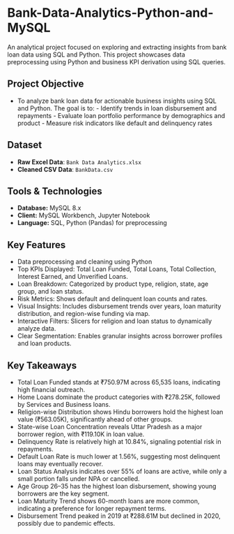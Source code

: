 # Bank-Data-Analytics-Python-and-MySQL

An analytical project focused on exploring and extracting insights from bank loan data using SQL and Python. This project showcases data preprocessing using Python and business KPI 
derivation using SQL queries.

## Project Objective

- To analyze bank loan data for actionable business insights using SQL and Python. The goal is to:
      - Identify trends in loan disbursement and repayments
      - Evaluate loan portfolio performance by demographics and product
      - Measure risk indicators like default and delinquency rates

## Dataset

- **Raw Excel Data**: `Bank Data Analytics.xlsx`
- **Cleaned CSV Data**: `BankData.csv`

## Tools & Technologies

- **Database:** MySQL 8.x
- **Client:** MySQL Workbench, Jupyter Notebook
- **Language:** SQL, Python (Pandas) for preprocessing

## Key Features

- Data preprocessing and cleaning using Python
- Top KPIs Displayed: Total Loan Funded, Total Loans, Total Collection, Interest Earned, and Unverified Loans.
- Loan Breakdown: Categorized by product type, religion, state, age group, and loan status.
- Risk Metrics: Shows default and delinquent loan counts and rates.
- Visual Insights: Includes disbursement trends over years, loan maturity distribution, and region-wise funding via map.
- Interactive Filters: Slicers for religion and loan status to dynamically analyze data.
- Clear Segmentation: Enables granular insights across borrower profiles and loan products.

## Key Takeaways

- Total Loan Funded stands at ₹750.97M across 65,535 loans, indicating high financial outreach.
- Home Loans dominate the product categories with ₹278.25K, followed by Services and Business loans.
- Religion-wise Distribution shows Hindu borrowers hold the highest loan value (₹563.05K), significantly ahead of other groups.
- State-wise Loan Concentration reveals Uttar Pradesh as a major borrower region, with ₹119.10K in loan value.
- Delinquency Rate is relatively high at 10.84%, signaling potential risk in repayments.
- Default Loan Rate is much lower at 1.56%, suggesting most delinquent loans may eventually recover.
- Loan Status Analysis indicates over 55% of loans are active, while only a small portion falls under NPA or cancelled.
- Age Group 26–35 has the highest loan disbursement, showing young borrowers are the key segment.
- Loan Maturity Trend shows 60-month loans are more common, indicating a preference for longer repayment terms.
- Disbursement Trend peaked in 2019 at ₹288.61M but declined in 2020, possibly due to pandemic effects.

